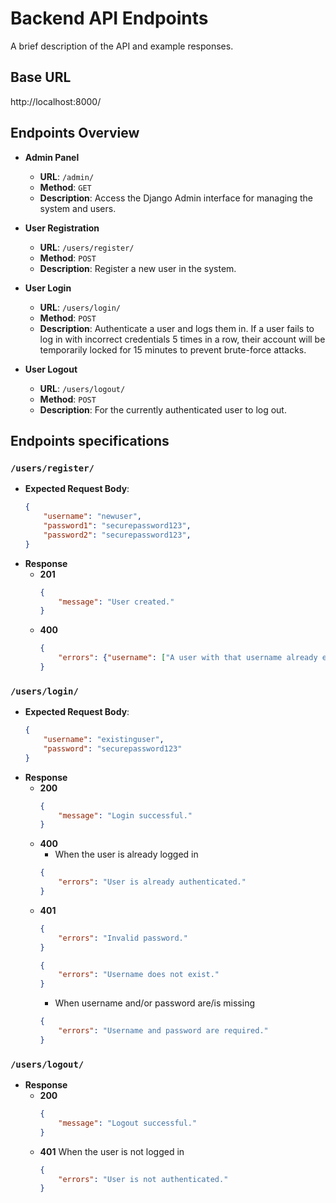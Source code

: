 # Backend API Endpoints

A brief description of the API and example responses.

## Base URL

http://localhost:8000/

## Endpoints Overview

- **Admin Panel**
    - **URL**: `/admin/`
    - **Method**: `GET`
    - **Description**: Access the Django Admin interface for managing the system and users.

- **User Registration**
    - **URL**: `/users/register/`
    - **Method**: `POST`
    - **Description**: Register a new user in the system.

- **User Login**
    - **URL**: `/users/login/`
    - **Method**: `POST`
    - **Description**: Authenticate a user and logs them in. If a user fails to log in with incorrect credentials 5 times in a row, their account will be temporarily locked for 15 minutes to prevent brute-force attacks.

- **User Logout**
    - **URL**: `/users/logout/`
    - **Method**: `POST`
    - **Description**: For the currently authenticated user to log out.

## Endpoints specifications

### `/users/register/`
- **Expected Request Body**:
    ```json
    {
        "username": "newuser",
        "password1": "securepassword123",
        "password2": "securepassword123",
    }
    ```
- **Response**
    - **201**
        ```json
        {
            "message": "User created."
        }
        ```
    - **400**
        ```json
        {
            "errors": {"username": ["A user with that username already exists."]}
        }
        ```

### `/users/login/`
- **Expected Request Body**:
    ```json
    {
        "username": "existinguser",
        "password": "securepassword123"
    }
    ```
- **Response**
    - **200**
        ```json
        {
            "message": "Login successful."
        }
        ```
    - **400**
        - When the user is already logged in
        ```json
        {
            "errors": "User is already authenticated."
        }
        ```
    - **401**
        ```json
        {
            "errors": "Invalid password."
        }
        ```
        ```json
        {
            "errors": "Username does not exist."
        }
        ```
        - When username and/or password are/is missing
        ```json
        {
            "errors": "Username and password are required."
        }
        ```

### `/users/logout/`
- **Response**
    - **200**
        ```json
        {
            "message": "Logout successful."
        }
        ```
    - **401**
        When the user is not logged in
        ```json
        {
            "errors": "User is not authenticated."
        }
        ```
